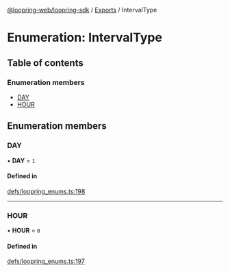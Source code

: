 [@loopring-web/loopring-sdk](../README.md) / [Exports](../modules.md) / IntervalType

# Enumeration: IntervalType

## Table of contents

### Enumeration members

- [DAY](IntervalType.md#day)
- [HOUR](IntervalType.md#hour)

## Enumeration members

### DAY

• **DAY** = `1`

#### Defined in

[defs/loopring_enums.ts:198](https://github.com/Loopring/loopring_sdk/blob/6d0be7c/src/defs/loopring_enums.ts#L198)

___

### HOUR

• **HOUR** = `0`

#### Defined in

[defs/loopring_enums.ts:197](https://github.com/Loopring/loopring_sdk/blob/6d0be7c/src/defs/loopring_enums.ts#L197)
